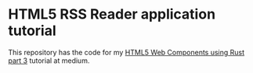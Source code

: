 # HTML5 RSS Reader application tutorial
This repository has the code for my [HTML5 Web Components using Rust part 3](https://blog.devgenius.io/html5-rss-reader-writing-the-first-web-components-949eec88dbf9) tutorial at medium. 
